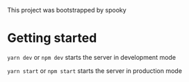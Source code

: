 This project was bootstrapped by spooky

# Getting started
 `yarn dev` or `npm dev` starts the server in development mode

 `yarn start` or `npm start` starts the server in production mode
